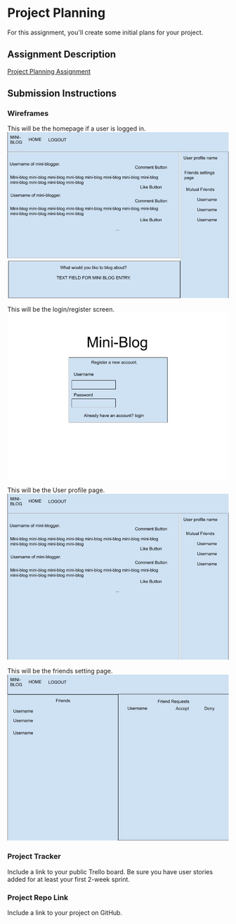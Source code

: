 # Project Planning
For this assignment, you'll create some initial plans for your project.

## Assignment Description
[Project Planning Assignment](https://education.launchcode.org/liftoff/modules/assignments/project-planning)

## Submission Instructions

### Wireframes
This will be the homepage if a user is logged in.
![image](./index.jpg)

This will be the login/register screen.
![image](./Mini-Blog.jpg)

This will be the User profile page.
![image](./UserProfilepage.jpg)

This will be the friends setting page.
![image](./FriendsSettings.jpg)

### Project Tracker

Include a link to your public Trello board. Be sure you have user stories added for at least your first 2-week sprint.

### Project Repo Link

Include a link to your project on GitHub.
